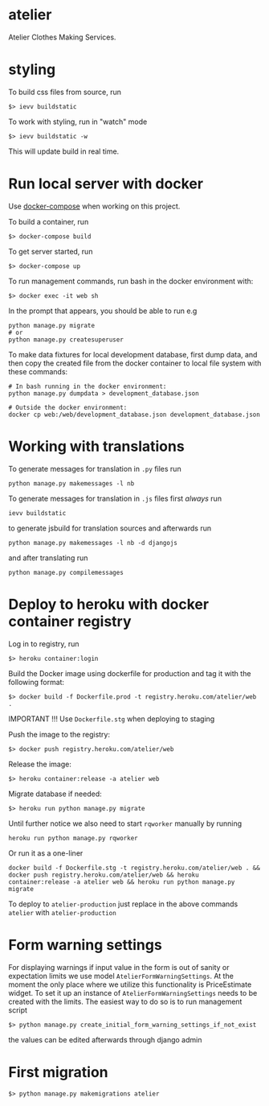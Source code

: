# atelier

Atelier Clothes Making Services.

# styling

To build css files from source, run
 
```
$> ievv buildstatic
```

To work with styling, run in "watch" mode 
```
$> ievv buildstatic -w
```
 This will update build in real time.

# Run local server with docker

Use [docker-compose](https://docs.docker.com/compose/) when working on this project. 

To build a container, run
```
$> docker-compose build
```

To get server started, run
```
$> docker-compose up
```

To run management commands, run bash in the docker environment with:

```
$> docker exec -it web sh
```

In the prompt that appears, you should be able to run e.g

```
python manage.py migrate
# or
python manage.py createsuperuser
```

To make data fixtures for local development database, first dump data, and then copy
the created file from the docker container to local file system with these commands:

```
# In bash running in the docker environment:
python manage.py dumpdata > development_database.json

# Outside the docker environment:
docker cp web:/web/development_database.json development_database.json
```

# Working with translations

To generate messages for translation in `.py` files run 
```
python manage.py makemessages -l nb
```

To generate messages for translation in `.js` files first *always* run

```commandline
ievv buildstatic 
``` 
to generate jsbuild for translation sources and afterwards run
```
python manage.py makemessages -l nb -d djangojs
```
and after translating run 
```commandline
python manage.py compilemessages
```


# Deploy to heroku with docker container registry

Log in to registry, run

```
$> heroku container:login
```

Build the Docker image using dockerfile for production and tag it with the following format:

```
$> docker build -f Dockerfile.prod -t registry.heroku.com/atelier/web .
```

IMPORTANT !!! Use `Dockerfile.stg` when deploying to staging

Push the image to the registry:

```
$> docker push registry.heroku.com/atelier/web
```

Release the image:
```
$> heroku container:release -a atelier web
```

Migrate database if needed:
```
$> heroku run python manage.py migrate
```

Until further notice we also need to start `rqworker` manually by running
```
heroku run python manage.py rqworker
```

Or run it as a one-liner
```
docker build -f Dockerfile.stg -t registry.heroku.com/atelier/web . && docker push registry.heroku.com/atelier/web && heroku container:release -a atelier web && heroku run python manage.py migrate
```

To deploy to `atelier-production` just replace in the above commands `atelier` with `atelier-production`

# Form warning settings

For displaying warnings if input value in the form is out of sanity or expectation limits we use 
model `AtelierFormWarningSettings`. At the moment the only place where we utilize this functionality is 
PriceEstimate widget. To set it up an instance of `AtelierFormWarningSettings` needs to be created with the limits.
The easiest way to do so is to run management script 
```
$> python manage.py create_initial_form_warning_settings_if_not_exist
```
the values can be edited afterwards through django admin

# First migration
```
$> python manage.py makemigrations atelier
```